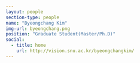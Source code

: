 ```yaml
---
layout: people
section-type: people
name: "Byeongchang Kim"
img-url: byeongchang.png
position: "Graduate Student(Master/Ph.D)"
social:
  - title: home
    url: http://vision.snu.ac.kr/byeongchangkim/
---
```

